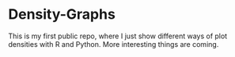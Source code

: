 # Density-Graphs
This is my first public repo, where I just show different ways of plot densities with R and Python. More interesting things are coming.
